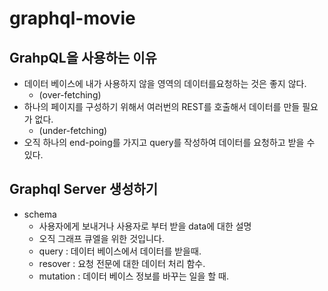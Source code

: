 # graphql-movie

## GrahpQL을 사용하는 이유

- 데이터 베이스에 내가 사용하지 않을 영역의 데이터를요청하는 것은 좋지 않다.
  - (over-fetching)
- 하나의 페이지를 구성하기 위해서 여러번의 REST를 호출해서 데이터를 만들 필요가 없다.
  - (under-fetching)
- 오직 하나의 end-poing를 가지고 query를 작성하여 데이터를 요청하고 받을 수 있다.

## Graphql Server 생성하기

- schema
  - 사용자에게 보내거나 사용자로 부터 받을 data에 대한 설명
  - 오직 그래프 큐엘을 위한 것입니다.
  - query : 데이터 베이스에서 데이터를 받을때.
  - resover : 요청 전문에 대한 데이터 처리 함수.
  - mutation : 데이터 베이스 정보를 바꾸는 일을 할 때.

